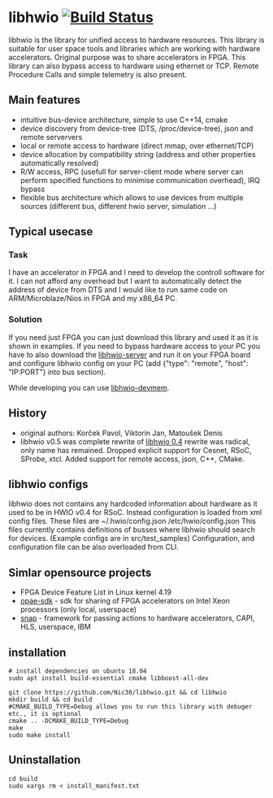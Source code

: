 # libhwio [![Build Status](https://travis-ci.org/Nic30/libhwio.svg)](https://travis-ci.org/Nic30/libhwio)

libhwio is the library for unified access to hardware resources. This library is suitable for user space tools and libraries which are working with hardware accelerators. Original purpose was to share accelerators in FPGA. This library can also bypass access to hardware using ethernet or TCP. Remote Procedure Calls and simple telemetry is also present.


## Main features

* intuitive bus-device architecture, simple to use C++14, cmake
* device discovery from device-tree (DTS, /proc/device-tree), json and remote serververs
* local or remote access to hardware (direct mmap, over ethernet/TCP)
* device allocation by compatibility string (address and other properties automatically resolved)
* R/W access, RPC (usefull for server-client mode where server can perform specified functions to minimise communication overhead), IRQ bypass 
* flexible bus architecture which allows to use devices from multiple sources (different bus, different hwio server, simulation ...)

## Typical usecase

### Task

I have an accelerator in FPGA and I need to develop the controll software for it. I can not afford any overhead but I want to automatically detect the address of device from DTS and I would like to run same code on ARM/Microblaze/Nios in FPGA and my x86_64 PC.

### Solution

If you need just FPGA you can just download this library and used it as it is shown in examples.
If you need to bypass hardware access to your PC you have to also download the [libhwio-server](https://github.com/Nic30/libhwio-server) and run it on your FPGA board and configure libhwio config on your PC (add 	{"type": "remote", "host": "IP:PORT"} into bus section).

While developing you can use [libhwio-devmem](https://github.com/Nic30/libhwio-devmem).


## History

* original authors: Korček Pavol, Viktorin Jan, Matoušek Denis
* libhwio v0.5 was complete rewrite of [libhwio 0.4](http://www.fit.vutbr.cz/research/view_product.php?id=274) rewrite was radical, only name has remained. Dropped explicit support for Cesnet, RSoC, SProbe, xtcl. Added support for remote access, json, C++, CMake.



## libhwio configs

libhwio does not contains any hardcoded information about hardware as it used to be in HWIO v0.4 for RSoC.
Instead configuration is loaded from xml config files.
These files are ~/.hwio/config.json /etc/hwio/config.json
This files currently contains definitions of busses where libhwio should search for devices.
(Example configs are in src/test_samples) Configuration, and configuration file can be also overloaded from CLI.


## Simlar opensource projects

* FPGA Device Feature List in Linux kernel 4.19
* [opae-sdk](https://github.com/OPAE/opae-sdk) - sdk for sharing of FPGA accelerators on Intel Xeon processors (only local, userspace)
* [snap](https://github.com/open-power/snap) - framework for passing actions to hardware accelerators, CAPI, HLS, userspace, IBM


## installation
```
# install dependencies on ubuntu 18.04
sudo apt install build-essential cmake libboost-all-dev

git clone https://github.com/Nic30/libhwio.git && cd libhwio 
mkdir build && cd build
#CMAKE_BUILD_TYPE=Debug allows you to run this library with debuger etc., it is optional
cmake .. -DCMAKE_BUILD_TYPE=Debug 
make
sudo make install
```

## Uninstallation
```
cd build
sudo xargs rm < install_manifest.txt
```


